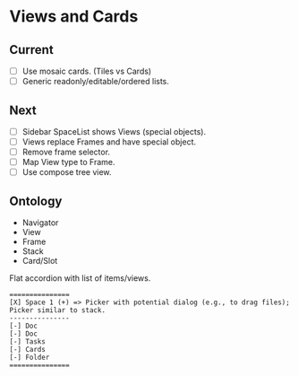 # Views and Cards

## Current

- [ ] Use mosaic cards. (Tiles vs Cards)
- [ ] Generic readonly/editable/ordered lists.

## Next 
 
- [ ] Sidebar SpaceList shows Views (special objects).
- [ ] Views replace Frames and have special object.
- [ ] Remove frame selector.
- [ ] Map View type to Frame.
- [ ] Use compose tree view.

## Ontology

- Navigator
- View
- Frame
- Stack
- Card/Slot


Flat accordion with list of items/views.

```
===============
[X] Space 1 (+) => Picker with potential dialog (e.g., to drag files); Picker similar to stack.
---------------
[-] Doc
[-] Doc
[-] Tasks
[-] Cards
[-] Folder
===============
```
